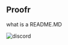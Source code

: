 ## Proofr
what is a README.MD

![discord](https://discord-readme-badge.vercel.app/api?id=1153670965939675249)
